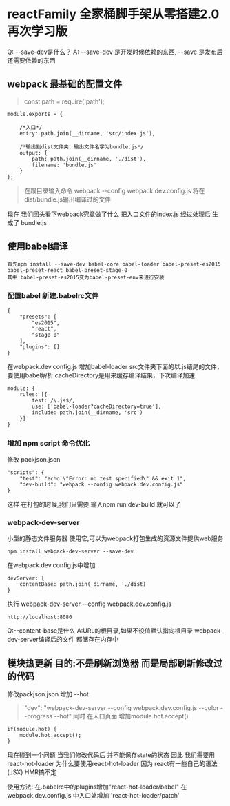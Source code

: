 # reactFamily 全家桶脚手架从零搭建2.0再次学习版

Q: --save-dev是什么？
A: --save-dev 是开发时候依赖的东西, --save 是发布后还需要依赖的东西

## webpack 最基础的配置文件

> const path = require('path');

    module.exports = {

        /*入口*/
        entry: path.join(__dirname, 'src/index.js'),
        
        /*输出到dist文件夹，输出文件名字为bundle.js*/
        output: {
            path: path.join(__dirname, './dist'),
            filename: 'bundle.js'
        }
    };

> 在跟目录输入命令 webpack --config webpack.dev.config.js
  将在dist/bundle.js输出编译过的文件

现在 我们回头看下webpack究竟做了什么
把入口文件的index.js 经过处理后 生成了 bundle.js

## 使用babel编译

    首先npm install --save-dev babel-core babel-loader babel-preset-es2015 babel-preset-react babel-preset-stage-0
    其中 babel-preset-es2015变为babel-preset-env来进行安装

### 配置babel 新建.babelrc文件

    {
        "presets": [
            "es2015",
            "react",
            "stage-0"
        ],
        "plugins": []
    }

在webpack.dev.config.js 增加babel-loader
src文件夹下面的以.js结尾的文件，要使用babel解析
cacheDirectory是用来缓存编译结果，下次编译加速

    module: {
        rules: [{
            test: /\.js$/,
            use: ['babel-loader?cacheDirectory=true'],
            include: path.join(__dirname, 'src')
        }]
    }

### 增加 npm script 命令优化

修改 packjson.json

    "scripts": {
        "test": "echo \"Error: no test specified\" && exit 1",
        "dev-build": "webpack --config webpack.dev.config.js"
    }
    
这样 在打包的时候,我们只需要 输入npm run dev-build 就可以了


### webpack-dev-server
小型的静态文件服务器 使用它,可以为webpack打包生成的资源文件提供web服务

    npm install webpack-dev-server --save-dev

在webpack.dev.config.js中增加

    devServer: {
        contentBase: path.join(_dirname, './dist)
    }

执行 webpack-dev-server --config webpack.dev.config.js

    http://localhost:8080

Q:--content-base是什么
A:URL的根目录,如果不设值默认指向根目录
webpack-dev-server编译后的文件 都储存在内存中 

## 模块热更新 目的:不是刷新浏览器 而是局部刷新修改过的代码

修改packjson.json 增加 --hot
> "dev": "webpack-dev-server --config webpack.dev.config.js --color --progress --hot"
同时 在入口页面 增加module.hot.accept()

    if(module.hot) {
        module.hot.accept();
    }

现在碰到一个问题
当我们修改代码后 并不能保存state的状态
因此 我们需要用react-hot-loader
为什么要使用react-hot-loader 因为 react有一些自己的语法(JSX) HMR搞不定
    
使用方法:
    在.babelrc中的plugins增加"react-hot-loader/babel"
    在webpack.dev.config.js 中入口处增加 'react-hot-loader/patch'
